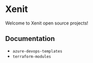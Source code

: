 # Xenit

Welcome to Xenit open source projects!

## Documentation

- `azure-devops-templates`
- `terraform-modules`

